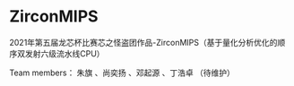 # ZirconMIPS
2021年第五届龙芯杯比赛芯之怪盗团作品-ZirconMIPS（基于量化分析优化的顺序双发射六级流水线CPU） 






Team members： 朱旗 、尚奕扬 、邓起源 、丁浩卓 
（待维护）

